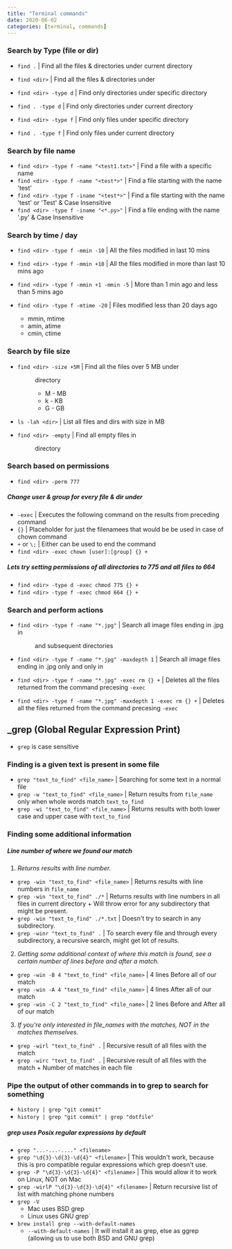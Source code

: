 ```yaml
---
title: "Terminal commands"
date: 2020-06-02
categories: [terminal, commands]
---
```


### Search by Type (file or dir)
- `find .` | Find all the files & directories under current directory
- `find <dir>` | Find all the files & directories under <dir>

- `find <dir> -type d` | Find only directories under specific directory
- `find . -type d` | Find only directories under current directory

- `find <dir> -type f` | Find only files under specific directory
- `find . -type f` | Find only files under current directory

### Search by file name

- `find <dir> -type f -name "<test1.txt>"` | Find a file with a specific name
- `find <dir> -type f -name "<test*>"` | Find a file starting with the name 'test'
- `find <dir> -type f -iname "<test*>"` | Find a file starting with the name 'test' or 'Test' & Case Insensitive
- `find <dir> -type f -iname "<*.py>"` | Find a file ending with the name '.py' & Case Insensitive

### Search by time / day

- `find <dir> -type f -mmin -10` | All the files modified in last 10 mins
- `find <dir> -type f -mmin +10` | All the files modified in more than last 10 mins ago
- `find <dir> -type f -mmin +1 -mmin -5` | More than 1 min ago and less than 5 mins ago

- `find <dir> -type f -mtime -20` | Files modified less than 20 days ago

  - mmin, mtime
  - amin, atime
  - cmin, ctime

### Search by file size

- `find <dir> -size +5M` | Find all the files over 5 MB under <dir> directory
  - M - MB
  - k - KB
  - G - GB
- `ls -lah <dir>` | List all files and dirs with size in MB

- `find <dir> -empty` | Find all empty files in <dir> directory

### Search based on permissions

- `find <dir> -perm 777`

##### Change user & group for every file & dir under <dir>
- `-exec` | Executes the following command on the results from preceding command
- `{}` | Placeholder for just the filenamees that would be be used in case of chown command
- `+` or `\;` | Either can be used to end the command
- `find <dir> -exec chown [user]:[group] {} +`

##### Lets try setting permissions of all directories to 775 and all files to 664
- `find <dir> -type d -exec chmod 775 {} +`
- `find <dir> -type f -exec chmod 664 {} +`


### Search and perform actions
- `find <dir> -type f -name "*.jpg"` | Search all image files ending in .jpg in <dir> and subsequent directories
- `find <dir> -type f -name "*.jpg" -maxdepth 1` | Search all image files ending in .jpg only and only in <dir>

- `find <dir> -type f -name "*.jpg" -exec rm {} +` | Deletes all the files returned from the command precesing `-exec`
- `find <dir> -type f -name "*.jpg" -maxdepth 1 -exec rm {} +` | Deletes all the files returned from the command precesing `-exec`





## _grep (Global Regular Expression Print)

- `grep` is case sensitive

### Finding is a given text is present in some file
- `grep "text_to_find" <file_name>` | Searching for some text in a normal file
- `grep -w "text_to_find" <file_name>` | Return results from `file_name` only when whole words match `text_to_find`
- `grep -wi "text_to_find" <file_name>` | Returns results with both lower case and upper case with `text_to_find`

### Finding some additional information

##### Line number of where we found our match

1. *Returns results with line number.*
  - `grep -win "text_to_find" <file_name>` | Returns results with line numbers in `file_name`
  - `grep -win "text_to_find" ./*` | Returns results with line numbers in all files in current directory + Will throw error for any subdirectory that might be present.
  - `grep -win "text_to_find" ./*.txt` | Doesn't try to search in any subdirectory.
  - `grep -winr "text_to_find" .` | To search every file and through every subdirectory, a recursive search, might get lot of results.

2. *Getting some additional context of where this match is found, see a certain number of lines before and after a match.*
  - `grep -win -B 4 "text_to_find" <file_name>` | 4 lines Before all of our match
  - `grep -win -A 4 "text_to_find" <file_name>` | 4 lines After all of our match
  - `grep -win -C 2 "text_to_find" <file_name>` | 2 lines Before and After all of our match

3. *If you're only interested in file_names with the matches, NOT in the matches themselves.*
  - `grep -wirl "text_to_find" .` | Recursive result of all files with the match
  - `grep -wirc "text_to_find" .` | Recursive result of all files with the match + Number of matches in each file

### Pipe the output of other commands in to **grep** to search for something
- `history | grep "git commit"`
- `history | grep "git commit" | grep "dotfile"`

##### **grep** uses Posix regular expressions by default
- `grep "...-...-...." <filename>`
- `grep "\d{3}-\d{3}-\d{4}" <filename>` | This wouldn't work, because this is pro compatible regular expressions which grep doesn't use.
- `grep -P "\d{3}-\d{3}-\d{4}" <filename>` | This would allow it to work on Linux, NOT on Mac
- `grep -wirlP "\d{3}-\d{3}-\d{4}" <filename>` | Return recursive list of list with matching phone numbers
- `grep -V`
  - Mac uses BSD grep
  - Linux uses GNU grep`
- `brew install grep --with-default-names`
  - `--with-default-names` | It will install it as grep, else as ggrep (allowing us to use both BSD and GNU grep)